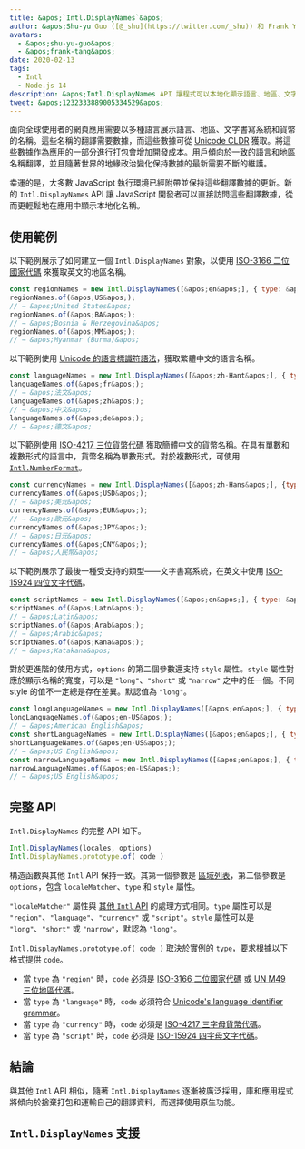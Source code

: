 ```yaml
---
title: &apos;`Intl.DisplayNames`&apos;
author: &apos;Shu-yu Guo ([@_shu](https://twitter.com/_shu)) 和 Frank Yung-Fong Tang&apos;
avatars:
  - &apos;shu-yu-guo&apos;
  - &apos;frank-tang&apos;
date: 2020-02-13
tags:
  - Intl
  - Node.js 14
description: &apos;Intl.DisplayNames API 讓程式可以本地化顯示語言、地區、文字書寫系統和貨幣的名稱。&apos;
tweet: &apos;1232333889005334529&apos;
---
```

面向全球使用者的網頁應用需要以多種語言展示語言、地區、文字書寫系統和貨幣的名稱。這些名稱的翻譯需要數據，而這些數據可從 [Unicode CLDR](http://cldr.unicode.org/translation/) 獲取。將這些數據作為應用的一部分進行打包會增加開發成本。用戶傾向於一致的語言和地區名稱翻譯，並且隨著世界的地緣政治變化保持數據的最新需要不斷的維護。

<!--truncate-->
幸運的是，大多數 JavaScript 執行環境已經附帶並保持這些翻譯數據的更新。新的 `Intl.DisplayNames` API 讓 JavaScript 開發者可以直接訪問這些翻譯數據，從而更輕鬆地在應用中顯示本地化名稱。

## 使用範例

以下範例展示了如何建立一個 `Intl.DisplayNames` 對象，以使用 [ISO-3166 二位國家代碼](https://www.iso.org/iso-3166-country-codes.html) 來獲取英文的地區名稱。

```js
const regionNames = new Intl.DisplayNames([&apos;en&apos;], { type: &apos;region&apos; });
regionNames.of(&apos;US&apos;);
// → &apos;United States&apos;
regionNames.of(&apos;BA&apos;);
// → &apos;Bosnia & Herzegovina&apos;
regionNames.of(&apos;MM&apos;);
// → &apos;Myanmar (Burma)&apos;
```

以下範例使用 [Unicode 的語言標識符語法](http://unicode.org/reports/tr35/#Unicode_language_identifier)，獲取繁體中文的語言名稱。

```js
const languageNames = new Intl.DisplayNames([&apos;zh-Hant&apos;], { type: &apos;language&apos; });
languageNames.of(&apos;fr&apos;);
// → &apos;法文&apos;
languageNames.of(&apos;zh&apos;);
// → &apos;中文&apos;
languageNames.of(&apos;de&apos;);
// → &apos;德文&apos;
```

以下範例使用 [ISO-4217 三位貨幣代碼](https://www.iso.org/iso-4217-currency-codes.html) 獲取簡體中文的貨幣名稱。在具有單數和複數形式的語言中，貨幣名稱為單數形式。對於複數形式，可使用 [`Intl.NumberFormat`](https://v8.dev/features/intl-numberformat)。

```js
const currencyNames = new Intl.DisplayNames([&apos;zh-Hans&apos;], {type: &apos;currency&apos;});
currencyNames.of(&apos;USD&apos;);
// → &apos;美元&apos;
currencyNames.of(&apos;EUR&apos;);
// → &apos;歐元&apos;
currencyNames.of(&apos;JPY&apos;);
// → &apos;日元&apos;
currencyNames.of(&apos;CNY&apos;);
// → &apos;人民幣&apos;
```

以下範例展示了最後一種受支持的類型——文字書寫系統，在英文中使用 [ISO-15924 四位文字代碼](http://unicode.org/iso15924/iso15924-codes.html)。

```js
const scriptNames = new Intl.DisplayNames([&apos;en&apos;], { type: &apos;script&apos; });
scriptNames.of(&apos;Latn&apos;);
// → &apos;Latin&apos;
scriptNames.of(&apos;Arab&apos;);
// → &apos;Arabic&apos;
scriptNames.of(&apos;Kana&apos;);
// → &apos;Katakana&apos;
```

對於更進階的使用方式，`options` 的第二個參數還支持 `style` 屬性。`style` 屬性對應於顯示名稱的寬度，可以是 `"long"`、`"short"` 或 `"narrow"` 之中的任一個。不同 style 的值不一定總是存在差異。默認值為 `"long"`。

```js
const longLanguageNames = new Intl.DisplayNames([&apos;en&apos;], { type: &apos;language&apos; });
longLanguageNames.of(&apos;en-US&apos;);
// → &apos;American English&apos;
const shortLanguageNames = new Intl.DisplayNames([&apos;en&apos;], { type: &apos;language&apos;, style: &apos;short&apos; });
shortLanguageNames.of(&apos;en-US&apos;);
// → &apos;US English&apos;
const narrowLanguageNames = new Intl.DisplayNames([&apos;en&apos;], { type: &apos;language&apos;, style: &apos;narrow&apos; });
narrowLanguageNames.of(&apos;en-US&apos;);
// → &apos;US English&apos;
```

## 完整 API

`Intl.DisplayNames` 的完整 API 如下。

```js
Intl.DisplayNames(locales, options)
Intl.DisplayNames.prototype.of( code )
```

構造函數與其他 `Intl` API 保持一致。其第一個參數是 [區域列表](https://developer.mozilla.org/en-US/docs/Web/JavaScript/Reference/Global_Objects/Intl#Locale_identification_and_negotiation)，第二個參數是`options`，包含 `localeMatcher`、`type` 和 `style` 屬性。

`"localeMatcher"` 屬性與 [其他 `Intl` API](https://developer.mozilla.org/en-US/docs/Web/JavaScript/Reference/Global_Objects/Intl#Locale_identification_and_negotiation) 的處理方式相同。`type` 屬性可以是 `"region"`、`"language"`、`"currency"` 或 `"script"`。`style` 屬性可以是 `"long"`、`"short"` 或 `"narrow"`，默認為 `"long"`。

`Intl.DisplayNames.prototype.of( code )` 取決於實例的 `type`，要求根據以下格式提供 `code`。

- 當 `type` 為 `"region"` 時，`code` 必須是 [ISO-3166 二位國家代碼](https://www.iso.org/iso-3166-country-codes.html) 或 [UN M49 三位地區代碼](https://unstats.un.org/unsd/methodology/m49/)。
- 當 `type` 為 `"language"` 時，`code` 必須符合 [Unicode&apos;s language identifier grammar](https://unicode.org/reports/tr35/#Unicode_language_identifier)。
- 當 `type` 為 `"currency"` 時，`code` 必須是 [ISO-4217 三字母貨幣代碼](https://www.iso.org/iso-4217-currency-codes.html)。
- 當 `type` 為 `"script"` 時，`code` 必須是 [ISO-15924 四字母文字代碼](https://unicode.org/iso15924/iso15924-codes.html)。

## 結論

與其他 `Intl` API 相似，隨著 `Intl.DisplayNames` 逐漸被廣泛採用，庫和應用程式將傾向於捨棄打包和運輸自己的翻譯資料，而選擇使用原生功能。

## `Intl.DisplayNames` 支援

<feature-support chrome="81 /blog/v8-release-81#intl.displaynames"
                 firefox="86 https://developer.mozilla.org/en-US/docs/Mozilla/Firefox/Releases/86#javascript"
                 safari="14 https://bugs.webkit.org/show_bug.cgi?id=209779"
                 nodejs="14 https://medium.com/@nodejs/node-js-version-14-available-now-8170d384567e"
                 babel="no"></feature-support>
